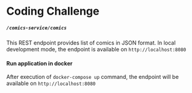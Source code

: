 # Coding Challenge

##### `/comics-service/comics`

 This REST endpoint provides list of comics in JSON format. In local development mode, the endpoint
 is available on `http://localhost:8080`
 
#### Run application in docker
After execution of `docker-compose up` command, the endpoint will be available on `http://localhost:8080`